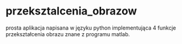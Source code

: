# przeksztalcenia_obrazow

prosta aplikacja napisana w języku python implementująca 4 funkcje przekształcenia obrazu znane z programu matlab.
